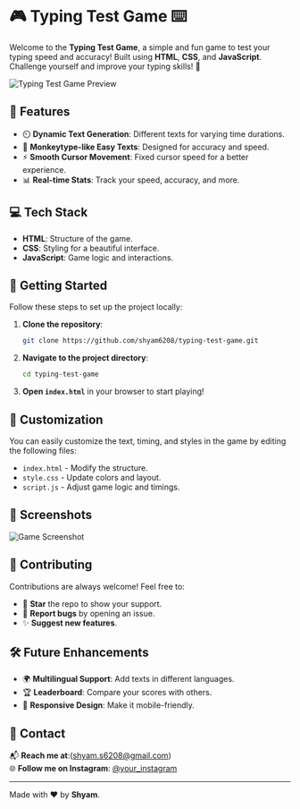 # 🎮 **Typing Test Game** ⌨️

Welcome to the **Typing Test Game**, a simple and fun game to test your typing speed and accuracy! Built using **HTML**, **CSS**, and **JavaScript**. Challenge yourself and improve your typing skills! 🚀

![Typing Test Game Preview](https://via.placeholder.com/800x400) <!-- Replace with an actual screenshot or GIF -->

## 🎯 **Features**
- ⏲️ **Dynamic Text Generation**: Different texts for varying time durations.
- 📝 **Monkeytype-like Easy Texts**: Designed for accuracy and speed.
- ⚡ **Smooth Cursor Movement**: Fixed cursor speed for a better experience.
- 📊 **Real-time Stats**: Track your speed, accuracy, and more.

## 💻 **Tech Stack**
- **HTML**: Structure of the game.
- **CSS**: Styling for a beautiful interface.
- **JavaScript**: Game logic and interactions.

## 🚀 **Getting Started**

Follow these steps to set up the project locally:

1. **Clone the repository**:
    ```bash
    git clone https://github.com/shyam6208/typing-test-game.git
    ```
2. **Navigate to the project directory**:
    ```bash
    cd typing-test-game
    ```
3. **Open `index.html`** in your browser to start playing!

## 🎨 **Customization**

You can easily customize the text, timing, and styles in the game by editing the following files:
- `index.html` - Modify the structure.
- `style.css` - Update colors and layout.
- `script.js` - Adjust game logic and timings.

## 📸 **Screenshots**

![Game Screenshot](https://drive.google.com/file/d/1vEGX5MtFmSzeV9MgEiiSn6bO7kb5zcOm/view?usp=sharing) <!-- Replace with actual scrnshots -->

## 🤝 **Contributing**

Contributions are always welcome! Feel free to:
- 🌟 **Star** the repo to show your support.
- 🐛 **Report bugs** by opening an issue.
- ✨ **Suggest new features**.

## 🛠️ **Future Enhancements**
- 🌍 **Multilingual Support**: Add texts in different languages.
- 🏆 **Leaderboard**: Compare your scores with others.
- 📱 **Responsive Design**: Make it mobile-friendly.

## 📧 **Contact**

📬 **Reach me at**:(shyam.s6208@gmail.com)  
🌐 **Follow me on Instagram**: [@your_instagram](https://instagram.com/your_instagram)  

---

Made with ❤️ by **Shyam**.
